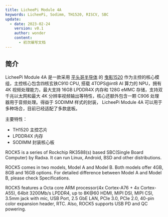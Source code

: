 ```yaml
---
title: LicheePi Module 4A
keywords: LicheePi, Sodimm, TH1520, RISCV, SBC
update:
  - date: 2023-02-24
    version: v0.1
    author: wonder
    content:
      - 初次编写文档
---
```


## 简介

LicheePi Module 4A 是一款采用 [平头哥半导体](https://www.t-head.cn/) 的 [曳影1520](https://www.t-head.cn/product/yeying) 作为主控的核心模组，主控核心包含四核玄铁C910 CPU, 搭载 4TOPS@int8 AI 算力的 NPU，拥有 4K 视频处理能力，最大支持 16GB LPDDR4X 内存和 128G eMMC 存储，支持双千兆以太网和最大 4K 分辨率视频输出等特性，核心还额外包含一颗 C906 处理器用于音频处理。得益于 SODIMM 样式的封装， LicheePi Module 4A 可以用于多种场合，目前已经适配了多款底板。

主要特性：
- TH1520 主控芯片
- LPDDR4X 内存
- SODIMM 封装核心板


ROCK5 is a series of Rockchip RK3588(s) based SBC(Single Board Computer) by Radxa. It can run Linux, Android, BSD and other distributions.

ROCK5 comes in two models, Model A and Model B. Both models offer 4GB, 8GB and 16GB options. For detailed difference between Model A and Model B, please check Specifications.

ROCK5 features a Octa core ARM processor(4x Cortex-A76 + 4x Cortex-A55), 64bit 3200Mb/s LPDDR4, up to 8K@60 HDMI, MIPI DSI, MIPI CSI, 3.5mm jack with mic, USB Port, 2.5 GbE LAN, PCIe 3.0, PCIe 2.0, 40-pin color expansion header, RTC. Also, ROCK5 supports USB PD and QC powering.